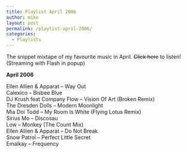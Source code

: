 ```yaml
---
title: Playlist April 2006
author: mike
layout: post
permalink: /playlist-april-2006/
categories:
  - Playlists
---
```

The snippet mixtape of my favourite music in April. <del>Click here</del> to listen! (Streaming with Flash in popup)

**April 2006**

Ellen Allien & Apparat &#8211; Way Out  
Calexico &#8211; Bisbee Blue  
DJ Krush feat Company Flow &#8211; Vision Of Art (Broken Remix)  
The Dresden Dolls &#8211; Modern Moonlight  
Mia Doi Todd &#8211; My Room Is White (Flying Lotus Remix)  
Sirius Mo &#8211; Discosau  
Low &#8211; Monkey (The Count Mix)  
Ellen Allien & Apparat &#8211; Do Not Break  
Snow Patrol &#8211; Perfect Little Secret  
Emalkay &#8211; Frequency